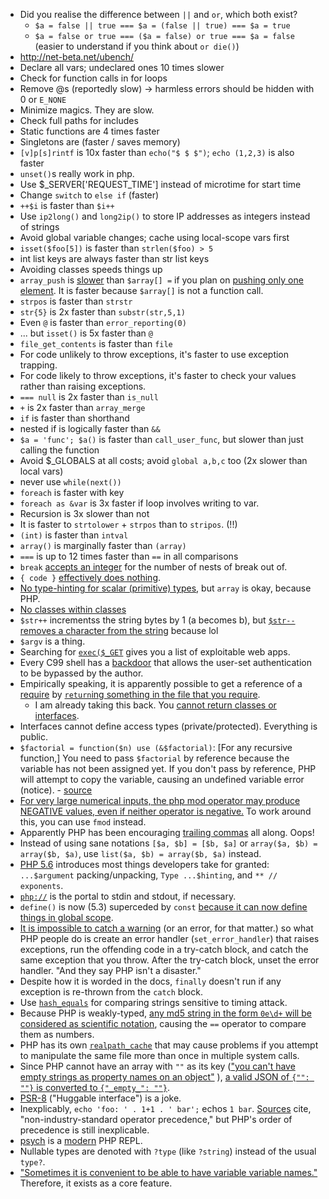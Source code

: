 - Did you realise the difference between `||` and `or`, which both exist?
  - `$a = false || true === $a = (false || true) === $a = true`
  - `$a = false or true === ($a = false) or true === $a = false` (easier to understand if you think about `or die()`)
- http://net-beta.net/ubench/
- Declare all vars; undeclared ones 10 times slower
- Check for function calls in for loops
- Remove @s (reportedly slow) -> harmless errors should be hidden with 0 or `E_NONE`
- Minimize magics. They are slow.
- Check full paths for includes
- Static functions are 4 times faster
- Singletons are (faster / saves memory)
- `[v]p[s]rintf` is 10x faster than `echo("$ $ $")`; `echo (1,2,3)` is also faster
- `unset()`s really work in php.
- Use \$\_SERVER['REQUEST_TIME'] instead of microtime for start time
- Change `switch` to `else if` (faster)
- `++$i` is faster than `$i++`
- Use `ip2long()` and `long2ip()` to store IP addresses as integers instead of strings
- Avoid global variable changes; cache using local-scope vars first
- `isset($foo[5])` is faster than `strlen($foo) > 5`
- int list keys are always faster than str list keys
- Avoiding classes speeds things up
- `array_push` is [slower](https://stackoverflow.com/questions/559844/which-is-faster-in-php-array-value-or-array-pusharray-value) than `$array[] =` if you plan on [pushing only one element](https://www.php.net/manual/en/function.array-push.php). It is faster because `$array[]` is not a function call.
- `strpos` is faster than `strstr`
- `str{5}` is 2x faster than `substr(str,5,1)`
- Even `@` is faster than `error_reporting(0)`
- ... but `isset()` is 5x faster than `@`
- `file_get_contents` is faster than `file`
- For code unlikely to throw exceptions, it's faster to use exception trapping.
- For code likely to throw exceptions, it's faster to check your values rather than raising exceptions.
- `=== null` is 2x faster than `is_null`
- `+` is 2x faster than `array_merge`
- `if` is faster than shorthand
- nested if is logically faster than `&&`
- `$a = 'func'; $a()` is faster than `call_user_func`, but slower than just calling the function
- Avoid \$\_GLOBALS at all costs; avoid `global a,b,c` too (2x slower than local vars)
- never use `while(next())`
- `foreach` is faster with key
- `foreach as &var` is 3x faster if loop involves writing to var.
- Recursion is 3x slower than not
- It is faster to `strtolower` + `strpos` than to `stripos`. (!!)
- `(int)` is faster than `intval`
- `array()` is marginally faster than `(array)`
- `===` is up to 12 times faster than `==` in all comparisons
- `break` [accepts an integer](http://www.php.net/break) for the number of nests of break out of.
- `{ code }` [effectively does nothing](http://stackoverflow.com/questions/14971123/use-curly-brackets-to-structure-code-in-php).
- [No type-hinting for scalar (primitive) types](http://www.php.net/manual/en/language.oop5.typehinting.php), but `array` is okay, because PHP.
- [No classes within classes](http://stackoverflow.com/questions/1583140/is-it-allowed-to-create-a-php-class-inside-another-class)
- `$str++` incrementss the string bytes by 1 (a becomes b), but [`$str--` removes a character from the string](https://eval.in/60631) because lol
- `$argv` is a thing.
- Searching for [`exec($_GET`](https://github.com/search?q=exec%28%24_GET&ref=cmdform&type=Code) gives you a list of exploitable web apps.
- Every C99 shell has a [backdoor](http://thehackerblog.com/every-c99-php-shell-is-backdoored-aka-free-shells/) that allows the user-set authentication to be bypassed by the author.
- Empirically speaking, it is apparently possible to get a reference of a [require](https://github.com/chintanbanugaria/92five/blob/master/artisan#L30) by [`return`ing something in the file that you require](https://github.com/chintanbanugaria/92five/blob/master/bootstrap/start.php#L76).
  - I am already taking this back. You [cannot return classes or interfaces](http://stackoverflow.com/a/8084184/1558430).
- Interfaces cannot define access types (private/protected). Everything is public.
- `$factorial = function($n) use (&$factorial)`: [For any recursive function,] You need to pass `$factorial` by reference because the variable has not been assigned yet. If you don't pass by reference, PHP will attempt to copy the variable, causing an undefined variable error (notice). - [source](http://www.reddit.com/r/PHP/comments/2leo05/functional_programming_in_php/)
- [For very large numerical inputs, the php mod operator may produce NEGATIVE values, even if neither operator is negative.](http://stackoverflow.com/a/27113242/1558430) To work around this, you can use `fmod` instead.
- Apparently PHP has been encouraging [trailing commas](http://stackoverflow.com/questions/2829581/why-do-php-array-examples-leave-a-trailing-comma) all along. Oops!
- Instead of using sane notations `[$a, $b] = [$b, $a]` or `array($a, $b) = array($b, $a)`, use `list($a, $b) = array($b, $a)` instead.
- [PHP 5.6](http://php.net/releases/5_6_0.php) introduces most things developers take for granted: `...$argument` packing/unpacking, `Type ...$hinting`, and `** // exponents`.
- [`php://`](http://php.net/manual/en/wrappers.php.php) is the portal to stdin and stdout, if necessary.
- `define()` is now (5.3) superceded by `const` [because it can now define things in global scope](http://stackoverflow.com/questions/2447791/define-vs-const).
- [It is impossible to catch a warning](http://stackoverflow.com/a/1241751) (or an error, for that matter.) so what PHP people do is create an error handler (`set_error_handler`) that raises exceptions, run the offending code in a try-catch block, and catch the same exception that you throw. After the try-catch block, unset the error handler. "And they say PHP isn't a disaster."
- Despite how it is worded in the docs, `finally` doesn't run if any exception is re-thrown from the `catch` block.
- Use [`hash_equals`](http://php.net/manual/en/function.hash-equals.php) for comparing strings sensitive to timing attack.
- Because PHP is weakly-typed, [any md5 string in the form `0e\d+` will be considered as scientific notation](https://www.reddit.com/r/lolphp/comments/34sxw5/md5240610708_md5qnkcdzo/), causing the `==` operator to compare them as numbers.
- PHP has its own [`realpath_cache`](http://jpauli.github.io/2014/06/30/realpath-cache.html) that may cause problems if you attempt to manipulate the same file more than once in multiple system calls.
- Since PHP cannot have an array with `""` as its key (["you can't have empty strings as property names on an object"](https://www.reddit.com/r/lolphp/comments/42gxxd/decodes_to_empty_but_encodes_to_empty_so_you_cant/) ), [a valid JSON of `{"": ""}` is converted to `{"_empty_": ""}`](https://3v4l.org/Tg6GB).
- [PSR-8](https://stackoverflow.com/questions/30762644/huggableinterface-in-php-and-psr-8) ("Huggable interface") is a joke.
- Inexplicably, `echo 'foo: ' . 1+1 . ' bar';` echos `1 bar`. [Sources](https://stackoverflow.com/a/1105565/1558430) cite, "non-industry-standard operator precedence," but PHP's order of precedence is still inexplicable.
- [psych](https://psysh.org/) is a [modern](https://www.freecodecamp.org/news/this-is-what-modern-php-looks-like-769192a1320/) PHP REPL.
- Nullable types are denoted with `?type` (like `?string`) instead of the usual `type?`.
- ["Sometimes it is convenient to be able to have variable variable names."](https://www.php.net/manual/en/language.variables.variable.php) Therefore, it exists as a core feature.
